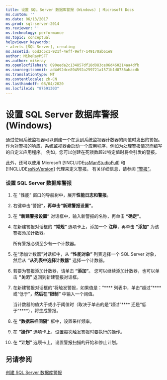 ```yaml
---
title: 设置 SQL Server 数据库警报 (Windows) | Microsoft Docs
ms.custom: ''
ms.date: 06/13/2017
ms.prod: sql-server-2014
ms.reviewer: ''
ms.technology: performance
ms.topic: conceptual
helpviewer_keywords:
- alerts [SQL Server], creating
ms.assetid: 65d2c5c1-921f-4eff-9ef7-149170ab61e8
author: MikeRayMSFT
ms.author: mikeray
ms.openlocfilehash: 090eeda2c134857df18d083ce06d460214aa4dfb
ms.sourcegitcommit: ad4d92dce894592a259721a1571b1d8736abacdb
ms.translationtype: MT
ms.contentlocale: zh-CN
ms.lasthandoff: 08/04/2020
ms.locfileid: "87591303"
---
```

# <a name="set-up-a-sql-server-database-alert-windows"></a>设置 SQL Server 数据库警报 (Windows)
  通过使用系统监视器可以创建一个在达到系统监视器计数器的阈值时发出的警报。 作为对警报的响应，系统监视器会启动一个应用程序，例如为处理警报情况而编写的自定义应用程序。 例如，您可以创建在死锁数超过特定值时将会引发的警报。  
  
 此外，还可以使用 Microsoft [!INCLUDE[ssManStudioFull](../../includes/ssmanstudiofull-md.md)] 和 [!INCLUDE[ssNoVersion](../../includes/ssnoversion-md.md)] 代理来定义警报。 有关详细信息，请参阅 [“警报”](../../ssms/agent/alerts.md)。  
  
### <a name="to-set-up-a-sql-server-database-alert"></a>设置 SQL Server 数据库警报  
  
1.  在 "性能" 窗口的导航树中，展开**性能日志和警报**。  
  
2.  右键单击“警报”****，再单击“新建警报设置”****。  
  
3.  在 **“新建警报设置”** 对话框中，输入新警报的名称，再单击 **“确定”**。  
  
4.  在新建警报对话框的 **“常规”** 选项卡上，添加一个 **注释**，再单击 **“添加”** 为该警报添加计数器。  
  
     所有警报必须至少有一个计数器。  
  
5.  在“添加计数器”对话框中，从 **“性能对象”** 列表选择一个 SQL Server 对象，然后从 **“从列表中选择计数器”** 选择一个计数器。  
  
6.  若要为警报添加计数器，请单击 **“添加”**。 您可以继续添加计数器，也可以单击 **“关闭”** 返回到新建警报对话框。  
  
7.  在新建警报对话框的“将触发警报，如果值是：”**** 列表中，单击“超过”**** 或“低于”****，然后在“限制”**** 中输入一个阈值。  
  
     当计数器的值大于或小于阈值时（取决于单击的是“超过”**** 还是“低于”****），将生成警报。  
  
8.  在 **“数据采样间隔”** 框中，设置采样频率。  
  
9. 在 **“操作”** 选项卡上，设置每次触发警报时要执行的操作。  
  
10. 在 **“计划”** 选项卡上，设置警报扫描的开始和停止计划。  
  
## <a name="see-also"></a>另请参阅  
 [创建 SQL Server 数据库警报](../performance-monitor/create-a-sql-server-database-alert.md)  
  
  
